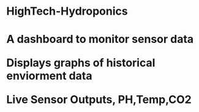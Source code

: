 <h1>HighTech-Hydroponics<h1/>
<p>A dashboard to monitor sensor data<p>
<p>Displays graphs of historical enviorment data<p>
<p>Live Sensor Outputs, PH,Temp,CO2<p/>
